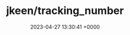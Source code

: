 ---
title: "jkeen/tracking_number"
link: "https://github.com/jkeen/tracking_number"
date: "2023-04-27 13:30:41 +0000"
description: "Identifies valid tracking numbers and a little bit more"
category: "github"
---